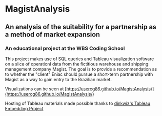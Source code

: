 # MagistAnalysis
## An analysis of the suitability for a partnership as a method of market expansion
### An educational project at the WBS Coding School

This project makes use of SQL queries and Tableau visualization 
software on a slice of operationl data from the fictitious warehouse and
shipping management company Magist. The goal is to provide a recommendation
as to whether the "client" Eniac should pursue a short-term partnership 
with Magist as a way to gain entry to the Brazilian market.

Visualizations can be seen at [https://usercg86.github.io/MagistAnalysis/](https://usercg86.github.io/MagistAnalysis/)

Hosting of Tableau materials made possible thanks to [dinkwiz's Tableau
Embedding Project](https://github.com/dinkwiz/tableau_embed)
